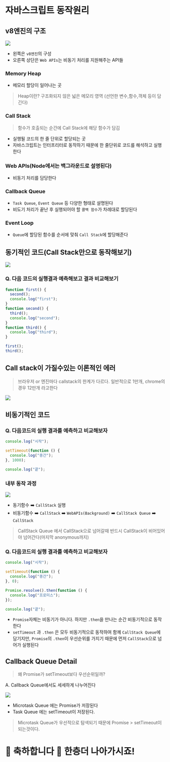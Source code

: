 # 자바스크립트 동작원리

## v8엔진의 구조

![](./img/v8엔진구조.png)

- 왼쪽은 `v8엔진`의 구성
- 오른쪽 상단은 `Web APIs`는 비동기 처리를 지원해주는 API들

### Memory Heap

- 메모리 할당이 일어나는 곳

> Heap이란? 구조화되지 않은 넓은 메모리 영역 (선언한 변수,함수,객체 등이 담긴다)

### Call Stack

> 함수가 호출되는 순간에 Call Stack에 해당 함수가 담김

- 실행될 코드의 한 줄 단위로 할당되는 곳
- 자바스크립트는 인터프리터로 동작하기 때문에 한 줄단위로 코드를 해석하고 실행한다

### Web APIs(Node에서는 백그라운드로 설명된다)

- 비동기 처리를 담당한다

### Callback Queue

- `Task Queue`, `Event Queue` 등 다양한 형태로 설명된다
- 비도기 처리가 끝난 후 실행되어야 할 `콜백 함수`가 차례대로 할당된다

### Event Loop

- `Queue`에 할당된 함수를 순서에 맞춰 `Call Stack`에 할당해준다

## 동기적인 코드(Call Stack만으로 동작해보기)

![](./img/2.png)

### Q. 다음 코드의 실행결과 예측해보고 결과 비교해보기

```js
function first() {
  second();
  console.log("first");
}
function second() {
  third();
  console.log("second");
}
function third() {
  console.log("third");
}

first();
third();
```

## Call stack이 가질수있는 이론적인 에러

> 브라우저 or 엔진마다 callstack의 한계가 다르다. 일반적으로 1만개, chrome의 경우 12만개 라고한다

![](./img/3.png)

## 비동기적인 코드

### Q. 다음코드의 실행 결과를 예측하고 비교해보자

```js
console.log("시작");

setTimeout(function () {
  console.log("중간");
}, 1000);

console.log("끝");
```

### 내부 동작 과정

![](./img/4.png)

- 동기함수 ➡️ `CallStack` 실행
- 비동기함수 ➡️ `CallStack` ➡️ `WebAPIs(Background)` ➡️ `CallStack Queue` ➡️ `CallStack`

> CallStack Queue 에서 CallStack으로 넘어갈때 반드시 CallStack이 비어있어야 넘어간다(마지막 anonymous까지)

### Q. 다음코드의 실행 결과를 예측하고 비교해보자

```js
console.log("시작");

setTimeout(function () {
  console.log("중간");
}, 0);

Promise.resolve().then(function () {
  console.log("프로미스");
});

console.log("끝");
```

- `Promise`자체는 비동기가 아니다. 하지만 `.then`을 만나는 순간 비동기적으로 동작한다
- `setTimeout` 과 `.then` 은 모두 비동기적으로 동작하여 함께 `CallStack Queue`에 담기지만, `Promise`의 `.then`이 우선순위를 가지기 때문에 먼저 `CallStack`으로 넘어가 실행된다

## Callback Queue Detail

> 왜 Promise가 setTimeout보다 우선순위일까?

A. Callback Queue에서도 세세하게 나누어진다

![](./img/5.png)

- Microtask Queue 에는 Promise가 저장된다
- Task Queue 에는 setTimeout이 저장된다.

> Microtask Queue가 우선적으로 탐색되기 때문에 Promise > setTimeout이 되는것이다.

# 🎉 축하합니다 🎉 한층더 나아가시죠!
